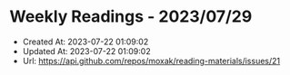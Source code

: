 # Weekly Readings - 2023/07/29

- Created At: 2023-07-22 01:09:02
- Updated At: 2023-07-22 01:09:02
- Url: https://api.github.com/repos/moxak/reading-materials/issues/21

